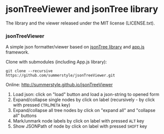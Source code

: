 # jsonTreeViewer and jsonTree library

The library and the viewer released under the MIT license (LICENSE.txt).

### jsonTreeViewer

A simple json formatter/viewer based on [jsonTree library](#jsontree-library) and [app.js](https://github.com/summerstyle/app.js) framework.

Clone with submodules (including App.js library):

```
git clone --recursive https://github.com/summerstyle/jsonTreeViewer.git
```

Online: http://summerstyle.github.io/jsonTreeViewer

1. Load json: click on "load" button and load a json-string to opened form
2. Expand/collapse single nodes by click on label (recursively - by click with pressed `CTRL`/`META` key)
3. Expand/collapse all tree nodes by click on "expand all" and "collapse all" buttons
4. Mark/unmark node labels by click on label with pressed `ALT` key
5. Show JSONPath of node by click on label with pressed `SHIFT` key